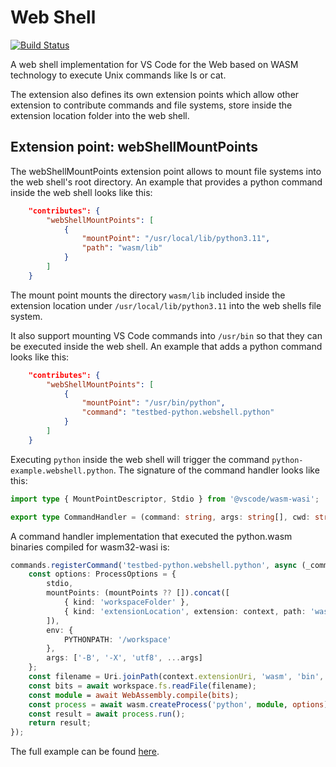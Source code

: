 # Web Shell

[![Build Status](https://dev.azure.com/vscode/vscode-wasm/_apis/build/status/microsoft.vscode-wasm?branchName=main)](https://dev.azure.com/vscode/vscode-wasm/_build/latest?definitionId=47&branchName=main)

A web shell implementation for VS Code for the Web based on WASM technology to
execute Unix commands like ls or cat.

The extension also defines its own extension points which allow other extension
to contribute commands and file systems, store inside the extension location
folder into the web shell.

## Extension point: webShellMountPoints

The webShellMountPoints extension point allows to mount file systems into the
web shell's root directory. An example that provides a python command inside the
web shell looks like this:

```json
	"contributes": {
		"webShellMountPoints": [
			{
				"mountPoint": "/usr/local/lib/python3.11",
				"path": "wasm/lib"
			}
		]
	}
```

The mount point mounts the directory `wasm/lib` included inside the extension
location under `/usr/local/lib/python3.11` into the web shells file system.

It also support mounting VS Code commands into `/usr/bin` so that they can be
executed inside the web shell. An example that adds a python command looks like
this:

```json
	"contributes": {
		"webShellMountPoints": [
			{
				"mountPoint": "/usr/bin/python",
				"command": "testbed-python.webshell.python"
			}
		]
	}
```

Executing `python` inside the web shell will trigger the command
`python-example.webshell.python`. The signature of the command handler looks
like this:

```ts
import type { MountPointDescriptor, Stdio } from '@vscode/wasm-wasi';

export type CommandHandler = (command: string, args: string[], cwd: string, stdio: Stdio, mountPoints?: MountPointDescriptor[] | undefined) => Promise<number>;
```

A command handler implementation that executed the python.wasm binaries compiled
for wasm32-wasi is:

```ts
commands.registerCommand('testbed-python.webshell.python', async (_command: string, args: string[], _cwd: string, stdio: Stdio, mountPoints?: MountPointDescriptor[] | undefined): Promise<number> => {
	const options: ProcessOptions = {
		stdio,
		mountPoints: (mountPoints ?? []).concat([
			{ kind: 'workspaceFolder' },
			{ kind: 'extensionLocation', extension: context, path: 'wasm/lib', mountPoint: '/usr/local/lib/python3.11' }
		]),
		env: {
			PYTHONPATH: '/workspace'
		},
		args: ['-B', '-X', 'utf8', ...args]
	};
	const filename = Uri.joinPath(context.extensionUri, 'wasm', 'bin', 'python.wasm');
	const bits = await workspace.fs.readFile(filename);
	const module = await WebAssembly.compile(bits);
	const process = await wasm.createProcess('python', module, options);
	const result = await process.run();
	return result;
});
```

The full example can be found
[here](https://insiders.vscode.dev/github/microsoft/vscode-wasi/blob/main/testbeds/python/package.json#L1).
